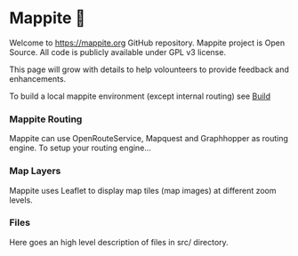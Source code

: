 # Mappite 👋

Welcome to https://mappite.org GitHub repository. Mappite project is Open Source. All code is publicly available under GPL v3 license.

This page will grow with details to help volounteers to provide feedback and enhancements. 

To build a local mappite environment (except internal routing) see [Build](./Build.md) 

### Mappite Routing 

Mappite can use OpenRouteService, Mapquest and Graphhopper as routing engine. To setup your routing engine...

### Map Layers

Mappite uses Leaflet to display map tiles (map images) at different zoom levels. 

### Files

Here goes an high level description of files in src/ directory.

<!--
**mappite/mappite** is a ✨ _special_ ✨ repository because its `README.md` (this file) appears on your GitHub profile.

Here are some ideas to get you started:

- 🔭 I’m currently working on ...
- 🌱 I’m currently learning ...
- 👯 I’m looking to collaborate on ...
- 🤔 I’m looking for help with ...
- 💬 Ask me about ...
- 📫 How to reach me: ...
- 😄 Pronouns: ...
- ⚡ Fun fact: ...
-->
